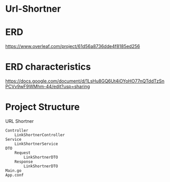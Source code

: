 # Url-Shortner

# ERD 
https://www.overleaf.com/project/61d56a8736dde4f8185ed256

# ERD characteristics 
https://docs.google.com/document/d/1LsHu8GQ6Ut4iOYoHO77nQTddTzSnPCVv9wF9WMhm-44/edit?usp=sharing


# Project Structure

URL Shortner

	Controller
		LinkShortnerController
	Service
		LinkShortnerService
	DTO
		Request
			LinkShortnerDTO
		Response
			LinkShortnerDTO
	Main.go
	App.conf
